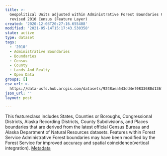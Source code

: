 ```yaml
---
title: >-
  Geopolitical Units adjusted within Administrative Forest Boundaries County FS
  revised 2010 Census (Feature Layer)
created: '2020-12-03T20:27:16.655408'
modified: '2021-05-14T15:17:43.530358'
state: active
type: dataset
tags:
  - '2010'
  - Administrative Boundaries
  - Boundaries
  - Census
  - County
  - Lands And Realty
  - Open Data
groups: []
csv_url: >-
  https://data-usfs.hub.arcgis.com/datasets/9248aea543dd4ef0833680d136fe8496_1.csv?outSR=%7B%22latestWkid%22%3A4269%2C%22wkid%22%3A4269%7D
json_url: ''
layout: post

---
```

This featureclass includes States, Counties or Boroughs, Congressional Districts, Alaska Recording Districts, County Subdivisions, and Places boundaries that are derived from the latest official Census Bureau and Alaska Department of Natural Resources datasets. Features within Forest Service Administrative Forest boundaries may have been modified by the Forest Service for improved accuracy and spatial coincidence(vertical integration). <a href='https://data.fs.usda.gov/geodata/edw/edw_resources/meta/S_USA.ALPGeopoliticalUnit.xml' target='_blank'>Metadata</a>
